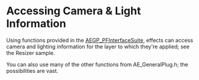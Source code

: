 # Accessing Camera & Light Information

Using functions provided in the [AEGP_PFInterfaceSuite](../aegps/aegp-suites.md#aegps-aegp-suites-aegp-pfinterfacesuite), effects can access camera and lighting information for the layer to which they're applied; see the Resizer sample.

You can also use many of the other functions from AE_GeneralPlug.h; the possibilities are vast.
